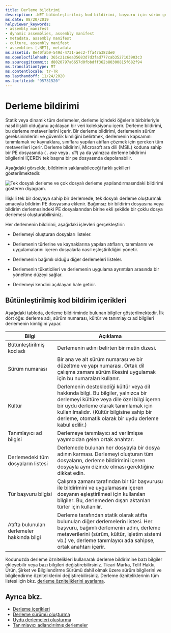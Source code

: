 ```yaml
---
title: Derleme bildirimi
description: .NET bütünleştirilmiş kod bildirimi, başvuru için sürüm gereksinimlerini, güvenlik kimliğini ve derleme kapsamını ve başvuruları çözümlemek için bilgileri belirtir.
ms.date: 08/20/2019
helpviewer_keywords:
- assembly manifest
- dynamic assemblies, assembly manifest
- metadata, assembly manifest
- culture, assembly manifest
- assemblies [.NET], metadata
ms.assetid: 8e40fab9-549d-4731-aec2-ffa47a382de0
ms.openlocfilehash: 365c21c6ea35683d7d3fad777cab3527103903c3
ms.sourcegitcommit: d8020797a6657d0fbbdff362b80300815f682f94
ms.translationtype: MT
ms.contentlocale: tr-TR
ms.lasthandoff: 11/24/2020
ms.locfileid: "95731520"
---
```

# <a name="assembly-manifest"></a>Derleme bildirimi

Statik veya dinamik tüm derlemeler, derleme içindeki öğelerin birbirleriyle nasıl ilişkili olduğunu açıklayan bir veri koleksiyonu içerir. Derleme bildirimi, bu derleme metaverilerini içerir. Bir derleme bildirimi, derlemenin sürüm gereksinimlerini ve güvenlik kimliğini belirtmek, derlemenin kapsamını tanımlamak ve kaynaklara, sınıflara yapılan atıfları çözmek için gereken tüm metaverileri içerir. Derleme bildirimi, Microsoft ara dili (MSIL) koduna sahip bir PE dosyasında ( *. exe* veya *. dll*) ya da yalnızca derleme bildirimi bilgilerini IÇEREN tek başına bir pe dosyasında depolanabilir.  
  
 Aşağıdaki görselde, bildirimin saklanabileceği farklı şekilleri gösterilmektedir.  
  
 ![Tek dosyalı derleme ve çok dosyalı derleme yapılandırmasındaki bildirimi gösteren diyagram.](./media/manifest/assembly-types-diagram.gif)  
  
 İlişkili tek bir dosyaya sahip bir derlemede, tek dosyalı derleme oluşturmak amacıyla bildirim PE dosyasına eklenir. Bağımsız bir bildirim dosyasına veya bildirim derlemesindeki PE dosyalarından birine ekli şekilde bir çoklu dosya derlemesi oluşturabilirsiniz.  
  
 Her derlemenin bildirimi, aşağıdaki işlevleri gerçekleştirir:  
  
- Derlemeyi oluşturan dosyaları listeler.  
  
- Derlemenin türlerine ve kaynaklarına yapılan atıfların, tanımlarını ve uygulamalarını içeren dosyalarla nasıl eşleştirildiğini yönetir.  
  
- Derlemenin bağımlı olduğu diğer derlemeleri listeler.  
  
- Derlemenin tüketicileri ve derlemenin uygulama ayrıntıları arasında bir yöneltme düzeyi sağlar.  
  
- Derlemeyi kendini açıklayan hale getirir.  
  
## <a name="assembly-manifest-contents"></a>Bütünleştirilmiş kod bildirim içerikleri  

 Aşağıdaki tabloda, derleme bildiriminde bulunan bilgiler gösterilmektedir. İlk dört öğe: derleme adı, sürüm numarası, kültür ve tanımlayıcı ad bilgileri derlemenin kimliğini yapar.  
  
|Bilgi|Açıklama|  
|-----------------|-----------------|  
|Bütünleştirilmiş kod adı|Derlemenin adını belirten bir metin dizesi.|  
|Sürüm numarası|Bir ana ve alt sürüm numarası ve bir düzeltme ve yapı numarası. Ortak dil çalışma zamanı sürüm ilkesini uygulamak için bu numaraları kullanır.|  
|Kültür|Derlemenin desteklediği kültür veya dil hakkında bilgi. Bu bilgiler, yalnızca bir derlemeyi kültüre veya dile özel bilgi içeren bir uydu derleme olarak tanımlamak için kullanılmalıdır. (Kültür bilgisine sahip bir derleme, otomatik olarak bir uydu derleme kabul edilir.)|  
|Tanımlayıcı ad bilgisi|Derlemeye tanımlayıcı ad verilmişse yayımcıdan gelen ortak anahtar.|  
|Derlemedeki tüm dosyaların listesi|Derlemede bulunan her dosyayla bir dosya adının karması. Derlemeyi oluşturan tüm dosyaların, derleme bildirimini içeren dosyayla aynı dizinde olması gerektiğine dikkat edin.|  
|Tür başvuru bilgisi|Çalışma zamanı tarafından bir tür başvurusu ile bildirimini ve uygulamasını içeren dosyanın eşleştirilmesi için kullanılan bilgiler. Bu, derlemeden dışarı aktarılan türler için kullanılır.|  
|Atıfta bulunulan derlemeler hakkında bilgi|Derleme tarafından statik olarak atıfta bulunulan diğer derlemelerin listesi. Her başvuru, bağımlı derlemenin adını, derleme metaverilerini (sürüm, kültür, işletim sistemi vb.) ve, derleme tanımlayıcı ada sahipse, ortak anahtarı içerir.|  
  
 Kodunuzda derleme öznitelikleri kullanarak derleme bildirimine bazı bilgiler ekleyebilir veya bazı bilgileri değiştirebilirsiniz. Ticari Marka, Telif Hakkı, Ürün, Şirket ve Bilgilendirme Sürümü dahil olmak üzere sürüm bilgilerini ve bilgilendirme özniteliklerini değiştirebilirsiniz. Derleme özniteliklerinin tüm listesi için bkz. [derleme özniteliklerini ayarlama](set-attributes.md).  
  
## <a name="see-also"></a>Ayrıca bkz.

- [Derleme içerikleri](contents.md)
- [Derleme sürümü oluşturma](versioning.md)
- [Uydu derlemeleri oluşturma](../../framework/resources/creating-satellite-assemblies-for-desktop-apps.md)
- [Tanımlayıcı adlandırılmış derlemeler](strong-named.md)
